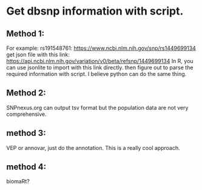 # Get dbsnp information with script.
## Method 1:
For example: rs191548761: https://www.ncbi.nlm.nih.gov/snp/rs1449699134
get json file with this link: 
https://api.ncbi.nlm.nih.gov/variation/v0/beta/refsnp/1449699134
In R, you can use jsonlite to import with this link directly.
then figure out to parse the required information with script. 
I believe python can do the same thing.

## Method 2:
SNPnexus.org
can output tsv format
but the population data are not very comprehensive.

## method 3:
VEP or annovar, just do the annotation.
This is a really cool approach.

## method 4:
biomaRt?
